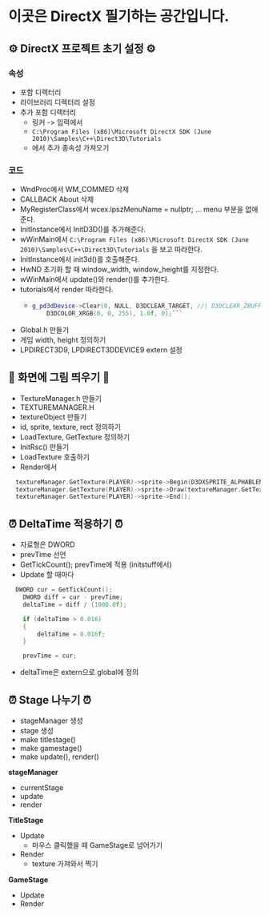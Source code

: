 # 이곳은 DirectX 필기하는 공간입니다.

## ⚙ DirectX 프로젝트 초기 설정 ⚙

### 속성
- 포함 디렉터리
- 라이브러리 디렉터리 설정  
- 추가 포함 디렉터리
  - 링커 -> 입력에서 
  - ```C:\Program Files (x86)\Microsoft DirectX SDK (June 2010)\Samples\C++\Direct3D\Tutorials```
  - 에서 추가 종속성 가져오기

### 코드 
- WndProc에서 WM_COMMED 삭제
- CALLBACK About 삭제
- MyRegisterClass에서  wcex.lpszMenuName   = nullptr; ... menu 부분을 없애준다.
- InitInstance에서 InitD3D()를 추가해준다.
- wWinMain에서 ```C:\Program Files (x86)\Microsoft DirectX SDK (June 2010)\Samples\C++\Direct3D\Tutorials``` 을 보고 따라한다. 
- InitInstance에서 init3d()를 호출해준다.
- HwND 초기화 할 때 window_width, window_height를 지정한다.
- wWinMain에서 update()와 render()를 추가한다.
- tutorials에서 render 따라한다.
  - ```cpp 
    g_pd3dDevice->Clear(0, NULL, D3DCLEAR_TARGET, //| D3DCLEAR_ZBUFFER,
        D3DCOLOR_XRGB(0, 0, 255), 1.0f, 0);```
- Global.h 만들기
- 게임 width, height 정의하기
- LPDIRECT3D9, LPDIRECT3DDEVICE9 extern 설정

## 🎨 화면에 그림 띄우기 🎨
- TextureManager.h 만들기
- TEXTUREMANAGER.H 
- textureObject 만들기
- id, sprite, texture, rect 정의하기
- LoadTexture, GetTexture 정의하기
- InitRsc() 만들기
- LoadTexture 호출하기 
- Render에서 
```cpp
  textureManager.GetTexture(PLAYER)->sprite->Begin(D3DXSPRITE_ALPHABLEND);
  textureManager.GetTexture(PLAYER)->sprite->Draw(textureManager.GetTexture(PLAYER)->texture, &textureManager.GetTexture(PLAYER)->rect, nullptr, &pos, D3DCOLOR_XRGB(255, 255, 255));
  textureManager.GetTexture(PLAYER)->sprite->End();
```

## ⏰ DeltaTime 적용하기 ⏰
- 자료형은 DWORD
- prevTime 선언
- GetTickCount(); prevTime에 적용 (initstuff에서)
- Update 할 때마다
```cpp
  DWORD cur = GetTickCount();    
    DWORD diff = cur - prevTime;
    deltaTime = diff / (1000.0f);

    if (deltaTime > 0.016)
    {
        deltaTime = 0.016f;
    }

    prevTime = cur;
```
- deltaTime은 extern으로 global에 정의

## ⏰ Stage 나누기 ⏰
- stageManager 생성
- stage 생성
- make titlestage() 
- make gamestage()
- make update(), render()

**stageManager** 
- currentStage 
- update
- render

**TitleStage**
- Update 
  - 마우스 클릭했을 때 GameStage로 넘어가기
- Render
  - texture 가져와서 찍기

**GameStage**
- Update
- Render